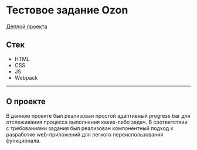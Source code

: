 # Тестовое задание Ozon

[Деплой проекта](https://ifeelonely.github.io/ozon-intern/)

## Стек

- HTML
- CSS
- JS
- Webpack

---

## О проекте

В данном проекте был реализован простой адаптивный progress bar для отслеживания процесса выполнения каких-либо задач. В соответствии с требованиями задания был реализован компонентный подход к разработке web-приложений для легкого переиспользования функционала.
